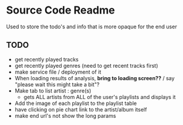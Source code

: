 # Source Code Readme

Used to store the todo's and info that is more opaque for the end user

## TODO

* get recently played tracks
* get recently played genres (need to get recent tracks first)
* make service file / deployment of it
* When loading results of analysis, **bring to loading screen??** / say "please wait this might take a bit"?
* Make tab to list artist : genre(s)
  * gets ALL artists from ALL of the user's playlists and displays it
* Add the image of each playlist to the playlist table
* have clicking on pie chart link to the artist/album itself
* make end url's not show the long params
